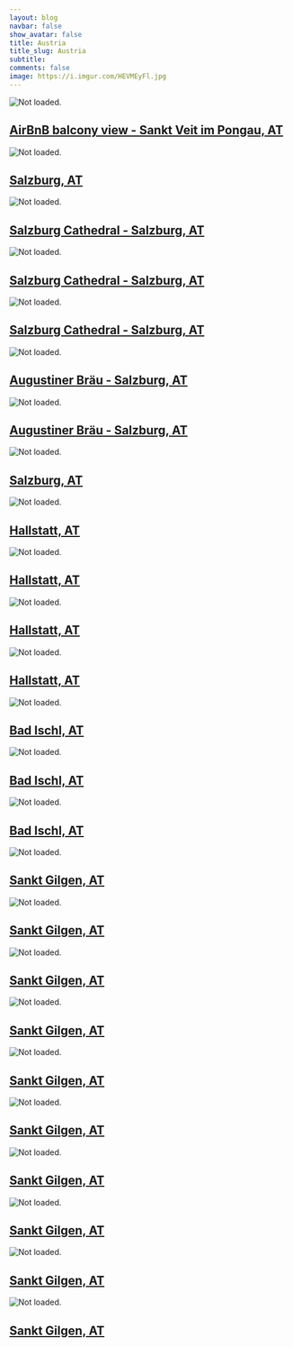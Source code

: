```yaml
---
layout: blog
navbar: false
show_avatar: false
title: Austria
title_slug: Austria
subtitle: 
comments: false
image: https://i.imgur.com/HEVMEyFl.jpg
---
```


<div class="img-container">
<div class="grid" id="gallery">

  <div class="grid-sizer"></div>
  <div class="gutter-sizer"></div>

  <div class="grid-item grid-item--horizontal">
  <div class="hovereffect">
    <img src="https://i.imgur.com/VdpBXc7l.jpg" alt="Not loaded.">
    <a class="info" href="https://i.imgur.com/VdpBXc7.jpg" data-fancybox="gallery" data-caption="AirBnB balcony view - Sankt Veit im Pongau, AT">
      <div class="overlay">      
        <h2>AirBnB balcony view - Sankt Veit im Pongau, AT</h2>
      </div>
    </a>
  </div>
</div> 


<div class="grid-item grid-item--horizontal">
  <div class="hovereffect">
    <img src="https://i.imgur.com/Y31Ju2vl.jpg" alt="Not loaded.">
    <a class="info" href="https://i.imgur.com/Y31Ju2v.jpg" data-fancybox="gallery" data-caption="Salzburg, AT">
      <div class="overlay">      
        <h2>Salzburg, AT</h2>
      </div>
    </a>
  </div>
</div> 


<div class="grid-item grid-item--horizontal">
  <div class="hovereffect">
    <img src="https://i.imgur.com/TIdJV4hl.jpg" alt="Not loaded.">
    <a class="info" href="https://i.imgur.com/TIdJV4h.jpg" data-fancybox="gallery" data-caption="Salzburg Cathedral - Salzburg, AT">
      <div class="overlay">      
        <h2>Salzburg Cathedral - Salzburg, AT</h2>
      </div>
    </a>
  </div>
</div> 


<div class="grid-item grid-item--horizontal">
  <div class="hovereffect">
    <img src="https://i.imgur.com/9mXQNEJl.jpg" alt="Not loaded.">
    <a class="info" href="https://i.imgur.com/9mXQNEJ.jpg" data-fancybox="gallery" data-caption="Salzburg Cathedral - Salzburg, AT">
      <div class="overlay">      
        <h2>Salzburg Cathedral - Salzburg, AT</h2>
      </div>
    </a>
  </div>
</div> 


<div class="grid-item grid-item--horizontal">
  <div class="hovereffect">
    <img src="https://i.imgur.com/vMhFMvrl.jpg" alt="Not loaded.">
    <a class="info" href="https://i.imgur.com/vMhFMvr.jpg" data-fancybox="gallery" data-caption="Salzburg Cathedral - Salzburg, AT">
      <div class="overlay">      
        <h2>Salzburg Cathedral - Salzburg, AT</h2>
      </div>
    </a>
  </div>
</div> 


<div class="grid-item grid-item--horizontal">
  <div class="hovereffect">
    <img src="https://i.imgur.com/gTNws0zl.jpg" alt="Not loaded.">
    <a class="info" href="https://i.imgur.com/gTNws0z.jpg" data-fancybox="gallery" data-caption="Augustiner Bräu - Salzburg, AT">
      <div class="overlay">      
        <h2>Augustiner Bräu - Salzburg, AT</h2>
      </div>
    </a>
  </div>
</div> 


<div class="grid-item grid-item--horizontal">
  <div class="hovereffect">
    <img src="https://i.imgur.com/nMHIWznl.jpg" alt="Not loaded.">
    <a class="info" href="https://i.imgur.com/nMHIWzn.jpg" data-fancybox="gallery" data-caption="Augustiner Bräu - Salzburg, AT">
      <div class="overlay">      
        <h2>Augustiner Bräu - Salzburg, AT</h2>
      </div>
    </a>
  </div>
</div> 


<div class="grid-item grid-item--horizontal">
  <div class="hovereffect">
    <img src="https://i.imgur.com/Ymmd2Q3l.jpg" alt="Not loaded.">
    <a class="info" href="https://i.imgur.com/Ymmd2Q3.jpg" data-fancybox="gallery" data-caption="Salzburg, AT">
      <div class="overlay">      
        <h2>Salzburg, AT</h2>
      </div>
    </a>
  </div>
</div> 


<div class="grid-item grid-item--horizontal">
  <div class="hovereffect">
    <img src="https://i.imgur.com/Cv0oaSbl.jpg" alt="Not loaded.">
    <a class="info" href="https://i.imgur.com/Cv0oaSb.jpg" data-fancybox="gallery" data-caption="Hallstatt, AT">
      <div class="overlay">      
        <h2>Hallstatt, AT</h2>
      </div>
    </a>
  </div>
</div> 


<div class="grid-item grid-item--horizontal">
  <div class="hovereffect">
    <img src="https://i.imgur.com/LdADGHKl.jpg" alt="Not loaded.">
    <a class="info" href="https://i.imgur.com/LdADGHK.jpg" data-fancybox="gallery" data-caption="Hallstatt, AT">
      <div class="overlay">      
        <h2>Hallstatt, AT</h2>
      </div>
    </a>
  </div>
</div> 


<div class="grid-item grid-item--horizontal">
  <div class="hovereffect">
    <img src="https://i.imgur.com/HEVMEyFl.jpg" alt="Not loaded.">
    <a class="info" href="https://i.imgur.com/HEVMEyF.jpg" data-fancybox="gallery" data-caption="Hallstatt, AT">
      <div class="overlay">      
        <h2>Hallstatt, AT</h2>
      </div>
    </a>
  </div>
</div> 


<div class="grid-item grid-item--horizontal">
  <div class="hovereffect">
    <img src="https://i.imgur.com/QwWjlDOl.jpg" alt="Not loaded.">
    <a class="info" href="https://i.imgur.com/QwWjlDO.jpg" data-fancybox="gallery" data-caption="Hallstatt, AT">
      <div class="overlay">      
        <h2>Hallstatt, AT</h2>
      </div>
    </a>
  </div>
</div> 


<div class="grid-item grid-item--horizontal">
  <div class="hovereffect">
    <img src="https://i.imgur.com/GE1FEyGl.jpg" alt="Not loaded.">
    <a class="info" href="https://i.imgur.com/GE1FEyG.jpg" data-fancybox="gallery" data-caption="Bad Ischl, AT">
      <div class="overlay">      
        <h2>Bad Ischl, AT</h2>
      </div>
    </a>
  </div>
</div> 


<div class="grid-item grid-item--horizontal">
  <div class="hovereffect">
    <img src="https://i.imgur.com/nyMOmQ0l.jpg" alt="Not loaded.">
    <a class="info" href="https://i.imgur.com/nyMOmQ0.jpg" data-fancybox="gallery" data-caption="Bad Ischl, AT">
      <div class="overlay">      
        <h2>Bad Ischl, AT</h2>
      </div>
    </a>
  </div>
</div> 


<div class="grid-item grid-item--horizontal">
  <div class="hovereffect">
    <img src="https://i.imgur.com/rQjvzyyl.jpg" alt="Not loaded.">
    <a class="info" href="https://i.imgur.com/rQjvzyy.jpg" data-fancybox="gallery" data-caption="Bad Ischl, AT">
      <div class="overlay">      
        <h2>Bad Ischl, AT</h2>
      </div>
    </a>
  </div>
</div> 


<div class="grid-item grid-item--horizontal">
  <div class="hovereffect">
    <img src="https://i.imgur.com/A6bKmmRl.jpg" alt="Not loaded.">
    <a class="info" href="https://i.imgur.com/A6bKmmR.jpg" data-fancybox="gallery" data-caption="Sankt Gilgen, AT">
      <div class="overlay">      
        <h2>Sankt Gilgen, AT</h2>
      </div>
    </a>
  </div>
</div> 


<div class="grid-item grid-item--horizontal">
  <div class="hovereffect">
    <img src="https://i.imgur.com/Qd7OL6fl.jpg" alt="Not loaded.">
    <a class="info" href="https://i.imgur.com/Qd7OL6f.jpg" data-fancybox="gallery" data-caption="Sankt Gilgen, AT">
      <div class="overlay">      
        <h2>Sankt Gilgen, AT</h2>
      </div>
    </a>
  </div>
</div> 


<div class="grid-item grid-item--horizontal">
  <div class="hovereffect">
    <img src="https://i.imgur.com/yy0wzYul.jpg" alt="Not loaded.">
    <a class="info" href="https://i.imgur.com/yy0wzYu.jpg" data-fancybox="gallery" data-caption="Sankt Gilgen, AT">
      <div class="overlay">      
        <h2>Sankt Gilgen, AT</h2>
      </div>
    </a>
  </div>
</div> 


<div class="grid-item grid-item--horizontal">
  <div class="hovereffect">
    <img src="https://i.imgur.com/kPXgnsll.jpg" alt="Not loaded.">
    <a class="info" href="https://i.imgur.com/kPXgnsl.jpg" data-fancybox="gallery" data-caption="Sankt Gilgen, AT">
      <div class="overlay">      
        <h2>Sankt Gilgen, AT</h2>
      </div>
    </a>
  </div>
</div> 


<div class="grid-item grid-item--horizontal">
  <div class="hovereffect">
    <img src="https://i.imgur.com/IbTNTn5l.jpg" alt="Not loaded.">
    <a class="info" href="https://i.imgur.com/IbTNTn5.jpg" data-fancybox="gallery" data-caption="Sankt Gilgen, AT">
      <div class="overlay">      
        <h2>Sankt Gilgen, AT</h2>
      </div>
    </a>
  </div>
</div> 


<div class="grid-item grid-item--horizontal">
  <div class="hovereffect">
    <img src="https://i.imgur.com/ONLJjEMl.jpg" alt="Not loaded.">
    <a class="info" href="https://i.imgur.com/ONLJjEM.jpg" data-fancybox="gallery" data-caption="Sankt Gilgen, AT">
      <div class="overlay">      
        <h2>Sankt Gilgen, AT</h2>
      </div>
    </a>
  </div>
</div> 


<div class="grid-item grid-item--horizontal">
  <div class="hovereffect">
    <img src="https://i.imgur.com/G6r0y9yl.jpg" alt="Not loaded.">
    <a class="info" href="https://i.imgur.com/G6r0y9y.jpg" data-fancybox="gallery" data-caption="Sankt Gilgen, AT">
      <div class="overlay">      
        <h2>Sankt Gilgen, AT</h2>
      </div>
    </a>
  </div>
</div> 


<div class="grid-item grid-item--horizontal">
  <div class="hovereffect">
    <img src="https://i.imgur.com/TmALfril.jpg" alt="Not loaded.">
    <a class="info" href="https://i.imgur.com/TmALfri.jpg" data-fancybox="gallery" data-caption="Sankt Gilgen, AT">
      <div class="overlay">      
        <h2>Sankt Gilgen, AT</h2>
      </div>
    </a>
  </div>
</div> 


<div class="grid-item grid-item--horizontal">
  <div class="hovereffect">
    <img src="https://i.imgur.com/1oXAjrcl.jpg" alt="Not loaded.">
    <a class="info" href="https://i.imgur.com/1oXAjrc.jpg" data-fancybox="gallery" data-caption="Sankt Gilgen, AT">
      <div class="overlay">      
        <h2>Sankt Gilgen, AT</h2>
      </div>
    </a>
  </div>
</div> 


<div class="grid-item grid-item--vertical">
  <div class="hovereffect">
    <img src="https://i.imgur.com/WJT4n32l.jpg" alt="Not loaded.">
    <a class="info" href="https://i.imgur.com/WJT4n32.jpg" data-fancybox="gallery" data-caption="Sankt Gilgen, AT">
      <div class="overlay">      
        <h2>Sankt Gilgen, AT</h2>
      </div>
    </a>
  </div>
</div> 


</div>
</div>

